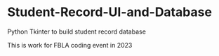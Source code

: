 # Student-Record-UI-and-Database
Python Tkinter to build student record database

This is work for FBLA coding event in 2023